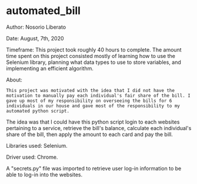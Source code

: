 # automated_bill

Author: Nosorio Liberato

Date: August, 7th, 2020

Timeframe: This project took roughly 40 hours to complete. The amount time spent on this project consisted mostly of learning
	how to use the Selenium library, planning what data types to use to store variables, and implementing an efficient algorithm.

About:

	This project was motivated with the idea that I did not have the motivation to manually pay each individual's fair share of the bill. I gave up most of my responsibility on overseeing the bills for 6 individuals in our house and gave most of the responsibility to my automated python script.
The idea was that I could have this python script login to each websites pertaining to a service, retrieve the bill's balance, calculate each individual's share of the bill,
then apply the amount to each card and pay the bill.

Libraries used: Selenium.

Driver used: Chrome.

A "secrets.py" file was imported to retrieve user log-in information to be able to log-in into the websites. 


